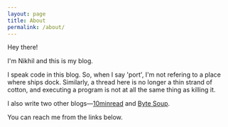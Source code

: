 ```yaml
---
layout: page
title: About
permalink: /about/
---
```


Hey there!

I'm Nikhil and this is my blog.

I speak code in this blog.
So, when I say 'port', I'm not refering to a place where ships dock. Similarly, a thread here is no longer a thin strand of cotton, and executing a program is not at all the same thing as killing it.

I also write two other blogs—[10minread](https://10minread.blogspot.in) and [Byte Soup](https://bytesoup.blogspot.in).

You can reach me from the links below.

